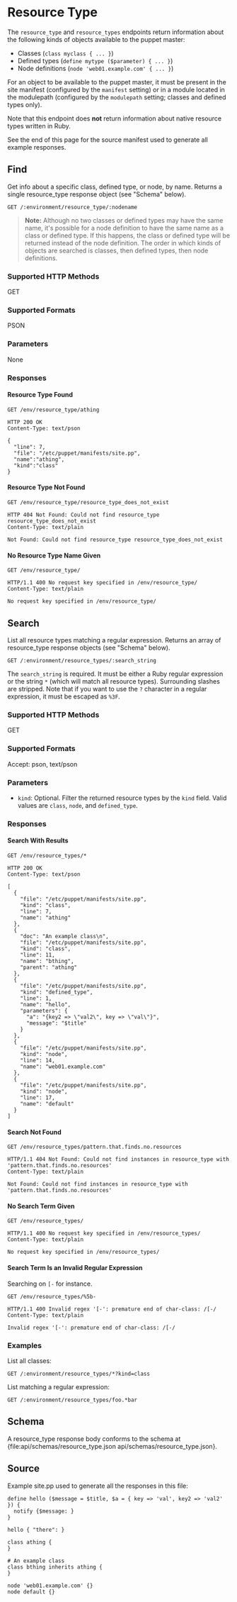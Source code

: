 Resource Type
=============

The `resource_type` and `resource_types` endpoints return information about the
following kinds of objects available to the puppet master:

* Classes (`class myclass { ... }`)
* Defined types (`define mytype ($parameter) { ... }`)
* Node definitions (`node 'web01.example.com' { ... }`)

For an object to be available to the puppet master, it must be present in the
site manifest (configured by the `manifest` setting) or in a module located in
the modulepath (configured by the `modulepath` setting; classes and defined
types only).

Note that this endpoint does **not** return information about native resource
types written in Ruby.

See the end of this page for the source manifest used to generate all example
responses.

Find
----

Get info about a specific class, defined type, or node, by name. Returns a
single resource_type response object (see "Schema" below).

    GET /:environment/resource_type/:nodename

> **Note:** Although no two classes or defined types may have the same name,
> it's possible for a node definition to have the same name as a class or
> defined type. If this happens, the class or defined type will be returned
> instead of the node definition. The order in which kinds of objects are
> searched is classes, then defined types, then node definitions.


### Supported HTTP Methods

GET

### Supported Formats

PSON

### Parameters

None

### Responses

#### Resource Type Found

    GET /env/resource_type/athing

    HTTP 200 OK
    Content-Type: text/pson

    {
      "line": 7,
      "file": "/etc/puppet/manifests/site.pp",
      "name":"athing",
      "kind":"class"
    }

#### Resource Type Not Found

    GET /env/resource_type/resource_type_does_not_exist

    HTTP 404 Not Found: Could not find resource_type resource_type_does_not_exist
    Content-Type: text/plain

    Not Found: Could not find resource_type resource_type_does_not_exist

#### No Resource Type Name Given

    GET /env/resource_type/

    HTTP/1.1 400 No request key specified in /env/resource_type/
    Content-Type: text/plain

    No request key specified in /env/resource_type/

Search
------

List all resource types matching a regular expression. Returns an array of
resource_type response objects (see "Schema" below).

    GET /:environment/resource_types/:search_string

The `search_string` is required. It must be either a Ruby regular expression or
the string `*` (which will match all resource types). Surrounding slashes are
stripped. Note that if you want to use the `?` character in a regular
expression, it must be escaped as `%3F`.

### Supported HTTP Methods

GET

### Supported Formats

Accept: pson, text/pson

### Parameters

* `kind`: Optional. Filter the returned resource types by the `kind` field.
  Valid values are `class`, `node`, and `defined_type`.

### Responses

#### Search With Results

    GET /env/resource_types/*

    HTTP 200 OK
    Content-Type: text/pson

    [
      {
        "file": "/etc/puppet/manifests/site.pp",
        "kind": "class",
        "line": 7,
        "name": "athing"
      },
      {
        "doc": "An example class\n",
        "file": "/etc/puppet/manifests/site.pp",
        "kind": "class",
        "line": 11,
        "name": "bthing",
        "parent": "athing"
      },
      {
        "file": "/etc/puppet/manifests/site.pp",
        "kind": "defined_type",
        "line": 1,
        "name": "hello",
        "parameters": {
          "a": "{key2 => \"val2\", key => \"val\"}",
          "message": "$title"
        }
      },
      {
        "file": "/etc/puppet/manifests/site.pp",
        "kind": "node",
        "line": 14,
        "name": "web01.example.com"
      },
      {
        "file": "/etc/puppet/manifests/site.pp",
        "kind": "node",
        "line": 17,
        "name": "default"
      }
    ]


#### Search Not Found

    GET /env/resource_types/pattern.that.finds.no.resources

    HTTP/1.1 404 Not Found: Could not find instances in resource_type with 'pattern.that.finds.no.resources'
    Content-Type: text/plain

    Not Found: Could not find instances in resource_type with 'pattern.that.finds.no.resources'

#### No Search Term Given

    GET /env/resource_types/

    HTTP/1.1 400 No request key specified in /env/resource_types/
    Content-Type: text/plain

    No request key specified in /env/resource_types/

#### Search Term Is an Invalid Regular Expression

Searching on `[-` for instance.

    GET /env/resource_types/%5b-

    HTTP/1.1 400 Invalid regex '[-': premature end of char-class: /[-/
    Content-Type: text/plain

    Invalid regex '[-': premature end of char-class: /[-/

### Examples

List all classes:

    GET /:environment/resource_types/*?kind=class

List matching a regular expression:

    GET /:environment/resource_types/foo.*bar

Schema
------

A resource_type response body conforms to the schema at {file:api/schemas/resource_type.json api/schemas/resource_type.json}.

Source
------

Example site.pp used to generate all the responses in this file:

    define hello ($message = $title, $a = { key => 'val', key2 => 'val2' }) {
      notify {$message: }
    }

    hello { "there": }

    class athing {
    }

    # An example class
    class bthing inherits athing {
    }

    node 'web01.example.com' {}
    node default {}

